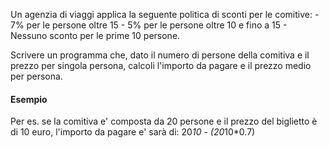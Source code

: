 Un agenzia di viaggi applica la seguente politica di sconti per le comitive:
    - 7% per le persone oltre 15
    - 5% per le persone oltre 10 e fino a 15
    - Nessuno sconto per le prime 10 persone.

Scrivere un programma che, dato il numero di persone della comitiva e il prezzo per singola persona, calcoli l'importo da pagare e il prezzo medio per persona.

#### Esempio
Per es. se la comitiva e' composta da 20 persone e il prezzo del biglietto è di 10 euro, l'importo da pagare e' sarà di: 20*10 - (20*10*0.7)